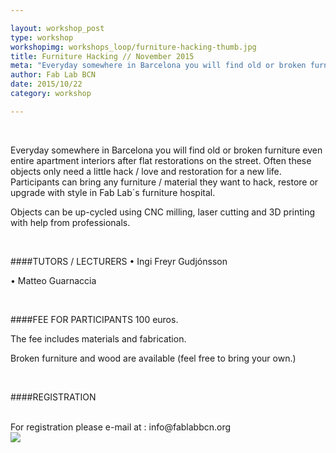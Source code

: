 ```yaml
---

layout: workshop_post
type: workshop
workshopimg: workshops_loop/furniture-hacking-thumb.jpg
title: Furniture Hacking // November 2015
meta: "Everyday somewhere in Barcelona you will find old or broken furniture even entire apartment interiors after flat restorations on the street. Often these objects only need a little hack / love and restoration for a new life."
author: Fab Lab BCN
date: 2015/10/22
category: workshop

---
```


<br>



Everyday somewhere in Barcelona you will find old or broken furniture even entire apartment interiors after flat restorations on the street. Often these objects only need a little hack / love and restoration for a new life. Participants can bring any furniture / material they want to hack, restore or upgrade with style in Fab Lab´s furniture hospital.


Objects can be up-cycled using CNC milling, laser cutting and 3D printing with help from professionals.

<br>

####TUTORS / LECTURERS
• Ingi Freyr Gudjónsson

• Matteo Guarnaccia


<br>

####FEE FOR PARTICIPANTS
100 euros. 

The fee includes materials and fabrication.

Broken furniture and wood are available (feel free to bring your own.)


<br>

####REGISTRATION 

<br>
For registration please e-mail at :
info@fablabbcn.org
<br>

<img src="{{site.baseurl}}{{ site.url }}/img/workshops/workshops_loop/furniture-hacking-full.jpg">



